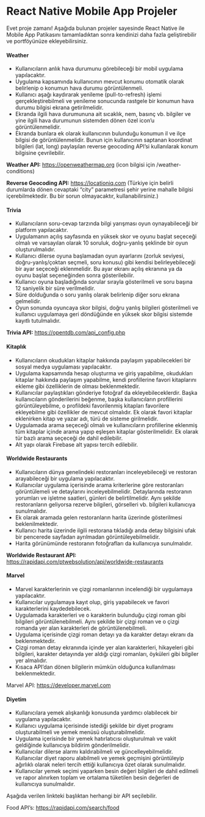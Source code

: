 # React Native Mobile App Projeler

Evet proje zamanı! Aşağıda bulunan projeler sayesinde React Native ile Mobile App Patikasını tamamladıktan sonra kendinizi daha fazla geliştirebilir ve portföyünüze ekleyebilirsiniz.

#### Weather ####


- Kullanıcıların anlık hava durumunu görebileceği bir mobil uygulama yapılacaktır.
- Uygulama kapsamında kullanıcının mevcut konumu otomatik olarak belirlenip o konumun hava durumu görüntülenmeli. 
- Kullanıcı aşağı kaydırarak yenileme (pull-to-refresh) işlemi gerçekleştirebilmeli ve yenileme sonucunda rastgele bir konumun hava durumu bilgisi ekrana getirilmelidir.
- Ekranda ilgili hava durumununa ait sıcaklık, nem, basınç vb. bilgiler ve yine ilgili hava durumunun sistemden dönen özel icon’u görüntülenmelidir.
- Ekranda bunlara ek olarak kullanıcının bulunduğu konumun il ve ilçe bilgisi de görüntülenmelidir. Bunun için kullanıcının saptanan koordinat bilgileri (lat, long) paylaşılan reverse geocoding API’si kullanılarak konum bilgisine çevrilebilir.

**Weather API:** https://openweathermap.org
(icon bilgisi için /weather-conditions)

**Reverse Geocoding API:** https://locationiq.com
(Türkiye için belirli durumlarda dönen cevaptaki “city” parametresi şehir yerine mahalle bilgisi içerebilmektedir. Bu bir sorun olmayacaktır, kullanabilirsiniz.)
 
#### Trivia ####
- Kullanıcıların soru-cevap tarzında bilgi yarışması oyun oynayabileceği bir platform yapılacaktır.
- Uygulamanın açılış sayfasında en yüksek skor ve oyunu başlat seçeceği olmalı ve varsayılan olarak 10 soruluk, doğru-yanlış şeklinde bir oyun oluşturulmalıdır.
- Kullanıcı dilerse oyuna başlamadan oyun ayarlarını (zorluk seviyesi, doğru-yanlış/çoktan seçmeli, soru konusu) gibi kendisi belirleyebileceği bir ayar seçeceği eklenmelidir. Bu ayar ekranı açılış ekranına ya da oyunu başlat seçeneğinden sonra gösterilebilir.
- Kullanıcı oyuna başladığında sorular sırayla gösterilmeli ve soru başına 12 saniyelik bir süre verilmelidir.
- Süre dolduğunda o soru yanlış olarak belirlenip diğer soru ekrana gelmelidir.
- Oyun sonunda oyuncaya skor bilgisi, doğru yanlış bilgileri gösterilmeli ve kullanıcı uygulamaya geri döndüğünde en yüksek skor bilgisi sistemde kayıtlı tutulmalıdır.

**Trivia API:** https://opentdb.com/api_config.php
 
#### Kitaplık ####
- Kullanıcıların okudukları kitaplar hakkında paylaşım yapabilecekleri bir sosyal medya uygulaması yapılacaktır.
- Uygulama kapsamında hesap oluşturma ve giriş yapabilme, okudukları kitaplar hakkında paylaşım yapabilme, kendi profillerine favori kitaplarını ekleme gibi özelliklerin de olması beklenmektedir. 
- Kullanıcılar paylaştıkları gönderiye fotoğraf da ekleyebileceklerdir. Başka kullanıcıların gönderilerini beğenme, başka kullanıcıların profillerini görüntüleyebilme, o profildeki favorilenmiş kitapları favorilere ekleyebilme gibi özellikler de mevcut olmalıdır. Ek olarak favori kitaplar eklenirken kitap ve yazar adı, türü de sisteme girilmelidir.
- Uygulamada arama seçeceği olmalı ve kullanıcıların profillerine eklenmiş tüm kitaplar içinde arama yapıp eşleşen kitaplar gösterilmelidir. Ek olarak tür bazlı arama seçeceği de dahil edilebilir.
- Alt yapı olarak Firebase alt yapısı tercih edilebilir. 

#### Worldwide Restaurants ####

- Kullanıcıların dünya genelindeki restoranları inceleyebileceği ve restoran arayabileceği bir uygulama yapılacaktır.
- Kullanıcılar uygulama içerisinde arama kriterlerine göre restoranları görüntülemeli ve detaylarını inceleyebilmelidir. Detaylarında restoranın yorumları ve işletme saatleri, günleri de belirtilmelidir. Aynı şekilde restoranların geliyorsa rezerve bilgileri, görselleri vb. bilgileri kullanıcıya sunulmalıdır.
- Ek olarak aramada gelen restoranların harita üzerinde gösterilmesi beklenilmektedir.
- Kullanıcı harita üzerinde ilgili restorana tıkladığı anda detay bilgisini ufak bir pencerede sayfadan ayrılmadan görüntüleyebilmelidir. 
- Harita görünümünde  restoranın fotoğrafları da kullanıcıya sunulmalıdır.

**Worldwide Restaurant API:** https://rapidapi.com/ptwebsolution/api/worldwide-restaurants

#### Marvel ####

- Marvel karakterlerinin ve çizgi romanlarının incelendiği bir uygulamaya yapılacaktır.
- Kullanıcılar uygulamaya kayıt olup, giriş yapabilecek ve favori karakterlerini kaydedebilecek.
- Uygulamada karakterleri ve o karakterin bulunduğu çizgi roman gibi bilgileri görüntülenebilmeli. Aynı şekilde bir çizgi roman ve o çizgi romanda yer alan karakterleri de görüntülenebilmeli.
- Uygulama içerisinde çizgi roman detayı ya da karakter detayı ekranı da beklenmektedir.
- Çizgi roman detay ekranında içinde yer alan karakterleri, hikayeleri gibi bilgileri, karakter detayında yer aldığı çizgi romanları, öyküleri gibi bilgiler yer almalıdır.
- Kısaca API’dan dönen bilgilerin mümkün olduğunca kullanılması beklenmektedir.

Marvel API: https://developer.marvel.com
 
#### Diyetim ####

- Kullanıcılara yemek alışkanlığı konusunda yardımcı olabilecek bir uygulama yapılacaktır.
- Kullanıcı uygulama içerisinde istediği şekilde bir diyet programı oluşturabilmeli ve yemek menüsü oluşturabilmelidir.
- Uygulama içerisinde bir yemek hatırlatıcısı oluşturulmalı ve vakit geldiğinde kullanıcıya bildirim gönderilmelidir.
- Kullanıcılar dilerse alarmı kaldırabilmeli ve güncelleyebilmelidir. Kullanıcılar diyet raporu alabilmeli ve yemek geçmişini görüntüleyip ağırlıklı olarak neleri tercih ettiği kullanıcıya özet olarak sunulmalıdır.
- Kullanıcılar yemek seçimi yaparken besin değeri bilgileri de dahil edilmeli ve rapor alınırken toplam ve ortalama tüketilen besin değerleri de kullanıcıya sunulmalıdır.

Aşağıda verilen linkteki başlıktan herhangi bir API seçilebilir.  

Food API’s: https://rapidapi.com/search/food
